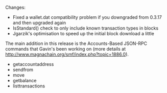 Changes:
* Fixed a wallet.dat compatibility problem if you downgraded from 0.3.17 and then upgraded again
* IsStandard() check to only include known transaction types in blocks
* Jgarzik's optimisation to speed up the initial block download a little

The main addition in this release is the Accounts-Based JSON-RPC commands that Gavin's been working on (more details at http://www.magnachain.org/smf/index.php?topic=1886.0).  
* getaccountaddress
* sendfrom
* move
* getbalance
* listtransactions
